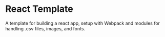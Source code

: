 # React Template
A template for building a react app, setup with Webpack and modules for handling .csv files, images, and fonts.
